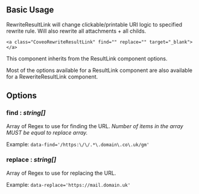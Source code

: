 ## Basic Usage

RewriteResultLink will change clickable/printable URI logic to specified rewrite rule. Will also rewrite all attachments + all childs.

```
<a class="CoveoRewriteResultLink" find="" replace="" target="_blank"></a>
```

This component inherits from the ResultLink component options.

Most of the options available for a ResultLink component are also available for a ReweriteResultLink component.



## Options

### find : _string[]_

Array of Regex to use for finding the URL.
*Number of items in the array MUST be equal to replace array.*


Example: `data-find='/https:\/\/.*\.domain\.co\.uk/gm'`

### replace : _string[]_

Array of Regex to use for replacing the URL.


Example: `data-replace='https://mail.domain.uk'`

